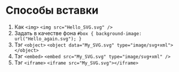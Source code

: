 # Способы вставки
1. Как `<img>`
```<img src="Hello_SVG.svg" />```
2. Задать в качестве фона
```#box { background-image: url("Hello_again.svg"); }```
3. Тэг `<object>`
```<object data="My_SVG.svg" type="image/svg+xml"></object>```
4. Тэг `<embed>`
```<embed src="My_SVG.svg" type="image/svg+xml" />```
5. Тэг `<iframe>`
```<iframe src="My_SVG.svg"></iframe>```
   
